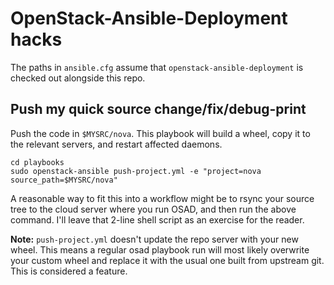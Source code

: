 OpenStack-Ansible-Deployment hacks
==================================

The paths in `ansible.cfg` assume that `openstack-ansible-deployment` is
checked out alongside this repo.

Push my quick source change/fix/debug-print
-------------------------------------------

Push the code in `$MYSRC/nova`.  This playbook will build a wheel,
copy it to the relevant servers, and restart affected daemons.

```shell
cd playbooks
sudo openstack-ansible push-project.yml -e "project=nova source_path=$MYSRC/nova"
```

A reasonable way to fit this into a workflow might be to rsync your
source tree to the cloud server where you run OSAD, and then run the
above command.  I'll leave that 2-line shell script as an exercise for
the reader.

**Note:** `push-project.yml` doesn't update the repo server with your
new wheel.  This means a regular osad playbook run will most likely
overwrite your custom wheel and replace it with the usual one built
from upstream git.  This is considered a feature.
